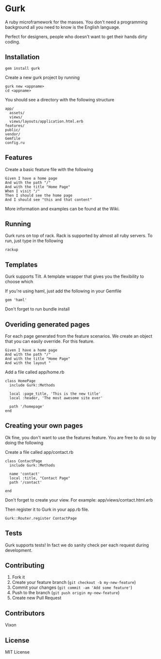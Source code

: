 # Gurk

A ruby microframework for the masses. You don't need a programming background all you need to know is the English language. 

Perfect for designers, people who doesn't want to get their hands dirty coding.

## Installation

    gem install gurk

Create a new gurk project by running

    gurk new <appname>
    cd <appname>

You should see a directory with the following structure

    app/
      assets/
      views/
      views/layouts/application.html.erb
    features/
    public/
    vendor/
    Gemfile
    config.ru

## Features

Create a basic feature file with the following

    Given I have a home page
    And with the path "/"
    And with the title "Home Page"
    When I visit "/"
    Then I should see the home page
    And I should see "this and that content"
    
More information and examples can be found at the Wiki.

## Running

Gurk runs on top of rack. Rack is supported by almost all ruby servers. To run, just type in the following

    rackup 

## Templates

Gurk supports Tilt. A template wrapper that gives you the flexibility to choose which

If you're using haml, just add the following in your Gemfile

    gem 'haml'

Don't forget to run bundle install


## Overiding generated pages

For each page generated from the feature scenarios. We create an object that you can easily override. For this feature.


    Given I have a home page
    And with the path "/"
    And with the title "Home Page"
    And with the layout "

Add a file called app/home.rb

    class HomePage
      include Gurk::Methods

      local :page_title, 'This is the new title' 
      local :header, 'The most awesome site ever'

      path '/homepage'
    end

## Creating your own pages

Ok fine, you don't want to use the features feature. You are free to do so by doing the following

Create a file called app/contact.rb

    class ContactPage
      include Gurk::Methods

      name 'contact'
      local :title, "Contact Page"
      path '/contact'

    end

Don't forget to create your view. For example: app/views/contact.html.erb 

Then register it to Gurk in your app.rb file.

    Gurk::Router.register ContactPage

## Tests

Gurk supports tests! In fact we do sanity check per each request during development.

## Contributing

1. Fork it
2. Create your feature branch (`git checkout -b my-new-feature`)
3. Commit your changes (`git commit -am 'Add some feature'`)
4. Push to the branch (`git push origin my-new-feature`)
5. Create new Pull Request


## Contributors

Vixon

## License

MIT License
